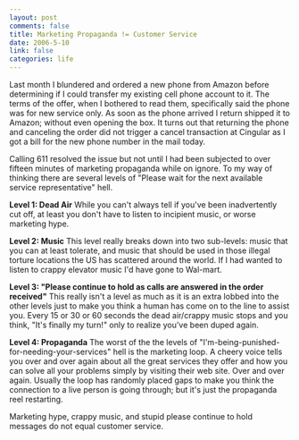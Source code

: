 ```yaml
--- 
layout: post
comments: false
title: Marketing Propaganda != Customer Service
date: 2006-5-10
link: false
categories: life
---
```

Last month I blundered and ordered a new phone from Amazon before determining if I could transfer my existing cell phone account to it. The terms of the offer, when I bothered to read them, specifically said the phone was for new service only. As soon as the phone arrived I return shipped it to Amazon; without even opening the box. It turns out that returning the phone and canceling the order did not trigger a cancel transaction at Cingular as I got a bill for the new phone number in the mail today.

Calling 611 resolved the issue but not until I had been subjected to over fifteen minutes of marketing propaganda while on ignore. To my way of thinking there are several levels of "Please wait for the next available service representative" hell.

<strong>Level 1: Dead Air</strong>
While you can't always tell if you've been inadvertently cut off, at least you don't have to listen to incipient music, or worse marketing hype.

<strong>Level 2: Music</strong>
This level really breaks down into two sub-levels: music that you can at least tolerate, and music that should be used in those illegal torture locations the US has scattered around the world. If I had wanted to listen to crappy elevator music I'd have gone to Wal-mart.

<strong>Level 3: "Please continue to hold as calls are answered in the order received"</strong>
This really isn't a level as much as it is an extra lobbed into the other levels just to make you think a human has come on to the line to assist you. Every 15 or 30 or 60 seconds the dead air/crappy music stops and you think, "It's finally my turn!" only to realize you've been duped again.

<strong>Level 4: Propaganda</strong>
The worst of the the levels of "I'm-being-punished-for-needing-your-services" hell is the marketing loop. A cheery voice tells you over and over again about all the great services they offer and how you can solve all your problems simply by visiting their web site. Over and over again. Usually the loop has randomly placed gaps to make you think the connection to a live person is going through; but it's just the propaganda reel restarting.

Marketing hype, crappy music, and stupid please continue to hold messages do not equal customer service.
